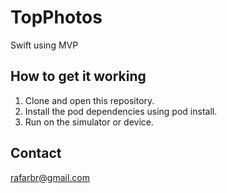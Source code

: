 # TopPhotos
Swift using MVP

## How to get it working
1. Clone and open this repository.
2. Install the pod dependencies using pod install.
3. Run on the simulator or device.

## Contact
rafarbr@gmail.com
